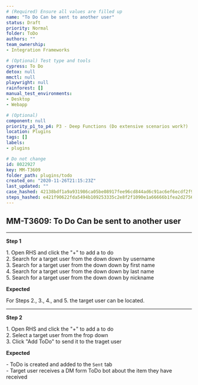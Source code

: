 ```yaml
---
# (Required) Ensure all values are filled up
name: "To Do Can be sent to another user"
status: Draft
priority: Normal
folder: ToDo
authors: ""
team_ownership: 
- Integration Frameworks

# (Optional) Test type and tools
cypress: To Do
detox: null
mmctl: null
playwright: null
rainforest: []
manual_test_environments: 
- Desktop
- Webapp

# (Optional)
component: null
priority_p1_to_p4: P3 - Deep Functions (Do extensive scenarios work?)
location: Plugins
tags: []
labels: 
- plugins

# Do not change
id: 8022927
key: MM-T3609
folder_path: plugins/todo
created_on: "2020-11-26T21:15:23Z"
last_updated: ""
case_hashed: 42138bdf1a9a931986ca05be08917fee96cd844ad6c91ac6ef6ecdf2f91ff7b4ca8465f9918eca5be7f8efda17768f0e
steps_hashed: e421f90622fda5494b109253335c2e8f2f1090e1a66666b1fea2d2756afd35b7d589d903fa117d5269a80be271924521
---
```


## MM-T3609: To Do Can be sent to another user

---

**Step 1**

1\. Open RHS and click the "+" to add a to do\
2\. Search for a target user from the down down by username\
3\. Search for a target user from the down down by first name\
4\. Search for a target user from the down down by last name\
5\. Search for a target user from the down down by nickname

**Expected**

For Steps 2., 3., 4., and 5. the target user can be located.

---

**Step 2**

1\. Open RHS and click the "+" to add a to do\
2\. Select a target user from the frop down\
3\. Click "Add ToDo" to send it to the traget user

**Expected**

\- ToDo is created and added to the `Sent` tab\
\- Target user receives a DM form ToDo bot about the item they have received
